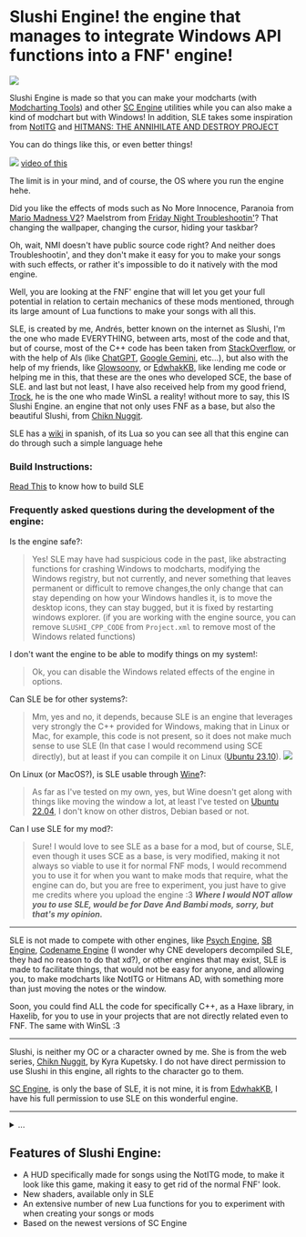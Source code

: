 # Slushi Engine! the engine that manages to integrate Windows API functions into a FNF' engine!

![](https://github.com/Slushi-Github/Slushi-Engine/blob/main/docs/readmeImages/SlushiEngineLogo.png)

Slushi Engine is made so that you can make your modcharts (with [Modcharting Tools](https://github.com/EdwhakKB/FNF-Modcharting-Tools)) and other [SC Engine](https://github.com/EdwhakKB/SC-SP-ENGINE) utilities while you can also make a kind of modchart but with Windows!
In addition, SLE takes some inspiration from [NotITG](https://www.noti.tg/) and [HITMANS: THE ANNIHILATE AND DESTROY PROJECT](https://gamebanana.com/mods/453997)

You can do things like this, or even better things!

![](https://github.com/Slushi-Github/Slushi-Engine/blob/main/docs/readmeImages/VideoDemonstration1.gif)
[video of this](https://youtu.be/lT-9rTg6f_o?si=8srv0LmbzZ6avGgb)

The limit is in your mind, and of course, the OS where you run the engine hehe.

Did you like the effects of mods such as No More Innocence, Paranoia from [Mario Madness V2](https://gamebanana.com/mods/359554)? Maelstrom from [Friday Night Troubleshootin'](https://gamebanana.com/mods/320006)?
That changing the wallpaper, changing the cursor, hiding your taskbar?

Oh, wait, NMI doesn't have public source code right? And neither does Troubleshootin', and they don't make it easy for you to make your songs with such effects, or rather it's impossible to do it natively with the mod engine. 

Well, you are looking at the FNF' engine that will let you get your full potential in relation to certain mechanics of these mods mentioned, through its large amount of Lua functions to make your songs with all this.

SLE, is created by me, Andrés, better known on the internet as Slushi, I'm the one who made EVERYTHING, between arts, most of the code and that, but of course, most of the C++ code has been taken from [StackOverflow](https://stackoverflow.com/), or with the help of AIs (like [ChatGPT](https://chatgpt.com/), [Google Gemini](https://gemini.google.com/app), etc...), but also with the help of my friends, like [Glowsoony](https://github.com/glowsoony), or [EdwhakKB](https://github.com/EdwhakKB), like lending me code or helping me in this, that these are the ones who developed SCE, the base of SLE.
and last but not least, I have also received help from my good friend, [Trock](https://github.com/Gametrock), he is the one who made WinSL a reality!
without more to say, this IS Slushi Engine. an engine that not only uses FNF as a base, but also the beautiful Slushi, from [Chikn Nuggit](https://twitter.com/chikn_nuggit?t=YohD2quSHtamaiJyzT-FOA&s=09).

SLE has a [wiki](https://github.com/Slushi-Github/Slushi-Engine-Files/blob/docs/development/SLELua/) in spanish, of its Lua so you can see all that this engine can do through such a simple language hehe

### Build Instructions:

[Read This](https://github.com/Slushi-Github/Slushi-Engine/blob/main/docs/development/BuildInstructions.md) to know how to build SLE

### Frequently asked questions during the development of the engine:

Is the engine safe?:
> Yes! SLE may have had suspicious code in the past, like abstracting functions for crashing Windows to modcharts, modifying the Windows registry, but not currently, and never something that leaves permanent or difficult to remove changes,the only change that can stay depending on how your Windows handles it, is to move the desktop icons, they can stay bugged, but it is fixed by restarting windows explorer.
(if you are working with the engine source, you can remove `SLUSHI_CPP_CODE` from `Project.xml` to remove most of the Windows related functions)

I don't want the engine to be able to modify things on my system!:

> Ok, you can disable the Windows related effects of the engine in options.

Can SLE be for other systems?:
> Mm, yes and no, it depends, because SLE is an engine that leverages very strongly the C++ provided for Windows, making that in Linux or Mac, for example, this code is not present, so it does not make much sense to use SLE (In that case I would recommend using SCE directly), but at least if you can compile it on Linux ([Ubuntu 23.10](https://ubuntu.com/)).
![](https://github.com/Slushi-Github/Slushi-Engine/blob/main/docs/readmeImages/SLEInUbuntu.png)

On Linux (or MacOS?), is SLE usable through [Wine](https://www.winehq.org/)?:
> As far as I've tested on my own, yes, but Wine doesn't get along with things like moving the window a lot, at least I've tested on [Ubuntu 22.04](https://ubuntu.com/), I don't know on other distros, Debian based or not.

Can I use SLE for my mod?:
> Sure! I would love to see SLE as a base for a mod, but of course, SLE, even though it uses SCE as a base, is very modified, making it not always so viable to use it for normal FNF mods, I would recommend you to use it for when you want to make mods that require, what the engine can do, but you are free to experiment, you just have to give me credits where you upload the engine :3
***Where I would NOT allow you to use SLE, would be for Dave And Bambi mods, sorry, but that's my opinion.***

----
SLE is not made to compete with other engines, like [Psych Engine](https://github.com/ShadowMario/FNF-PsychEngine), [SB Engine](https://github.com/Stefan2008Git/FNF-SB-Engine), [Codename Engine](https://github.com/FNF-CNE-Devs/CodenameEngine) (I wonder why CNE developers decompiled SLE, they had no reason to do that xd?), or other engines that may exist, SLE is made to facilitate things, that would not be easy for anyone, and allowing you, to make modcharts like NotITG or Hitmans AD, with something more than just moving the notes or the window.

Soon, you could find ALL the code for specifically C++, as a Haxe library, in Haxelib, for you to use in your projects that are not directly related even to FNF.
The same with WinSL :3

----

Slushi, is neither my OC or a character owned by me. She is from the web series, [Chikn Nuggit](https://twitter.com/chikn_nuggit?t=YohD2quSHtamaiJyzT-FOA&s=09), by Kyra Kupetsky. I do not have direct permission to use Slushi in this engine, all rights to the character go to them.

[SC Engine](https://github.com/EdwhakKB/SC-SP-ENGINE), is only the base of SLE, it is not mine, it is from [EdwhakKB](https://github.com/EdwhakKB), I have his full permission to use SLE on this wonderful engine.

----

<details>
<summary>...</summary>
"Gracias [...] por siempre apoyarme en este proyecto desde que se me ocurrio la idea de iniciarlo, y tambien a ti [...], incluso si ya no estas en este mundo." 
- Andrés.
</details>

## Features of Slushi Engine:
- A HUD specifically made for songs using the NotITG mode, to make it look like this game, making it easy to get rid of the normal FNF' look.
- New shaders, available only in SLE
- An extensive number of new Lua functions for you to experiment with when creating your songs or mods
- Based on the newest versions of SC Engine
